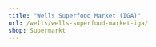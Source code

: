 ```yaml
---
title: "Wells Superfood Market (IGA)"
url: /wells/wells-superfood-market-iga/
shop: Supermarkt
---
```


